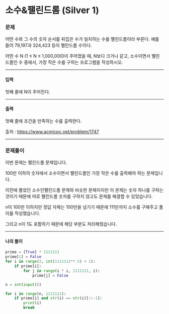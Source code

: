 # 소수&팰린드롬 (Silver 1)

### 문제

어떤 수와 그 수의 숫자 순서를 뒤집은 수가 일치하는 수를 팰린드롬이라 부른다. 예를 들어 79,197과 324,423 등이 팰린드롬 수이다.

어떤 수 N (1 ≤ N ≤ 1,000,000)이 주어졌을 때, N보다 크거나 같고, 소수이면서 팰린드롬인 수 중에서, 가장 작은 수를 구하는 프로그램을 작성하시오.

---

#### 입력

첫째 줄에 N이 주어진다.

---

#### 출력

첫째 줄에 조건을 만족하는 수를 출력한다.

출처 : https://www.acmicpc.net/problem/1747

---

### 문제풀이

이번 문제는 펠린드롬 문제입니다.

100만 이하의 숫자에서 소수이면서 팰린드롬인 가장 작은 수를 출력해야 하는 문제입니다.

이전에 풀었던 소수인팰린드롬 문제와 비슷한 문제이지만 이 문제는 숫자 하나를 구하는 것이기 때문에 따로 팰린드롬 숫자를 구하지 않고도 문제를 해결할 수 있었습니다. 

n이 100만 이하지만 정답 자체는 100만을 넘기기 때문에 111만까지 소수를 구해주고 풀이를 작성했습니다.

그리고 n이 1도 포함하기 때문에 해당 부분도 처리해줬습니다.

---

#### 나의 풀이

~~~python
prime = [True] * 1111111
prime[1] = False
for i in range(2, int(1111111**.5) + 1):
    if prime[i]:
        for j in range(i * i, 1111111, i):
            prime[j] = False

n = int(input())

for i in range(n, 1111111):
    if prime[i] and str(i) == str(i)[::-1]:
        print(i)
        break
~~~
